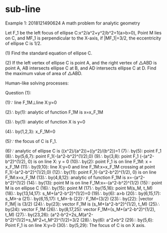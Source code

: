 # sub-line

Example 1: 2018121490624 A math problem for analytic geometry  


Let F_1 be the left focus of ellipse C:x^2/a^2+y^2/b^2=1(a>b>0), Point M lies on C, and MF_1 is perpendicular to the X-axis, if |MF_1|=3/2, the eccentricity of ellipse C is 1/2.

(1) Find the standard equation of ellipse C. 

(2) If the left vertex of ellipse C is point A, and the right vertex of △ABD is point A, AB intersects ellipse C at B, and AD intersects ellipse C at D. Find the maximum value of area of △ABD. 


Human-like solving processes:

Question (1): 

(1)∵ line F_1M⊥line X:y=0

(2)∴ by(1): analytic of function F_1M is x=x_F_1M

(3)∴ by(1): analytic of function X is y=0

(4)∴ by(1,2,3): x_F_1M=0

(5)∵ the focus of C is F_1.

(6)∵ analytic of ellipse C is ((x^2)/(a^2))+((y^2)/(b^2))=1
(7)∴ by(5): point F_1
(8)∴ by(5,6,7): point F_1(-(a^2-b^2)^(1/2),0)
(9)∴ by(3,8): point F_1 (-(a^2-b^2)^(1/2), 0) is on line X: y = 0
(10)∴ by(2): point F_1 is on line F_1M: x = x_F_1M
(11)∴ by(9,10): line X:y=0 and line F_1M:x=x_F_1M crossing at point F_1(-(a^2-b^2)^(1/2),0)
(12)∴ by(11): point F_1(-(a^2-b^2)^(1/2), 0) is on line F_1M:x=x_F_1M
(13)∴ by(4,8,12): analytic of function F_1M is x=-(a^2-b^2)^(1/2)
(14)∴ by(13): point M is on line F_1M:x=-(a^2-b^2)^(1/2)
(15)∵ point M is on ellipse C
(16)∴ by(15): point M
(17)∴ by(15,16): point M(s_M, t_M)
(18)∴ by(13,14,17): s_M+(a^2-b^2)^(1/2)=0
(19)∴ by(6): a>b
(20)∴ by(6,15,17): s_M≥-a
(21)∴ by(6,15,17): t_M≥-b
(22)∵ F_1M=(3/2)
(23)∴ by(22): |vector F_1M| is (3/2)
(24)∴ by(23): vector F_1M is (s_M+(a^2-b^2)^(1/2), t_M)
(25)∴ by(24): vector F_1M
(26)∴ by(8,17,25): vector F_1M=(s_M+(a^2-b^2)^(1/2), t_M)
(27)∴ by(23,26): (a^2-b^2+2*s_M*(a^2-b^2)^(1/2)+s_M^2+t_M^2)^(1/2)=3/2
(28)∴ by(6): a^2≠b^2
(29)∴ by(5,6): Point F_1 is on line X:y=0
(30)∴ by(5,29): The focus of C is on X axis.

